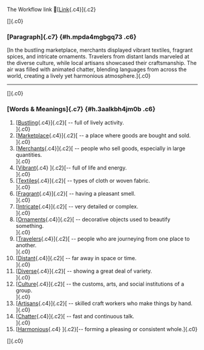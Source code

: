 The Workflow link
👏[[Link](https://www.google.com/url?q=http://www.google.com&sa=D&source=editors&ust=1759332225904566&usg=AOvVaw1ruDRTe7vwYw83lUy_b0sy){.c4}]{.c2}

[]{.c0}

### [Paragraph]{.c7} {#h.mpda4mgbgq73 .c6}

[In the bustling marketplace, merchants displayed vibrant textiles,
fragrant spices, and intricate ornaments. Travelers from distant lands
marveled at the diverse culture, while local artisans showcased their
craftsmanship. The air was filled with animated chatter, blending
languages from across the world, creating a lively yet harmonious
atmosphere.]{.c0}

------------------------------------------------------------------------

[]{.c0}

### [Words & Meanings]{.c7} {#h.3aalkbh4jm0b .c6}

1.  [[Bustling](https://www.google.com/url?q=http://www.google.com&sa=D&source=editors&ust=1759332225906521&usg=AOvVaw0xRzCXrDgZBn-3hSoNtQvR){.c4}]{.c2}[ --
    full of lively activity.\
    ]{.c0}
2.  [[Marketplace](https://www.google.com/url?q=http://www.google.com&sa=D&source=editors&ust=1759332225907022&usg=AOvVaw0dtkhNo6cpvzHdX3c-eIv5){.c4}]{.c2}[ --
    a place where goods are bought and sold.\
    ]{.c0}
3.  [[Merchants](https://www.google.com/url?q=http://www.google.com&sa=D&source=editors&ust=1759332225907464&usg=AOvVaw0cEpeqUa3zXHqYjdOSpvt-){.c4}]{.c2}[ --
    people who sell goods, especially in large quantities.\
    ]{.c0}
4.  [[Vibrant](https://www.google.com/url?q=http://www.google.com&sa=D&source=editors&ust=1759332225907843&usg=AOvVaw1tp4Zxfg5HS4wVtm20lvxb){.c4}
    ]{.c2}[-- full of life and energy.\
    ]{.c0}
5.  [[Textiles](https://www.google.com/url?q=http://www.google.com&sa=D&source=editors&ust=1759332225908103&usg=AOvVaw2QhZpLg3hXFOmiElo1Nllr){.c4}]{.c2}[ --
    types of cloth or woven fabric.\
    ]{.c0}
6.  [[Fragrant](https://www.google.com/url?q=http://www.google.com&sa=D&source=editors&ust=1759332225908404&usg=AOvVaw2WOS6TD-dVkzHHBoY_ruiz){.c4}]{.c2}[ --
    having a pleasant smell.\
    ]{.c0}
7.  [[Intricate](https://www.google.com/url?q=http://www.google.com&sa=D&source=editors&ust=1759332225908797&usg=AOvVaw3MoY7icc6ZvdcdCc-HSBff){.c4}]{.c2}[ --
    very detailed or complex.\
    ]{.c0}
8.  [[Ornaments](https://www.google.com/url?q=http://www.google.com&sa=D&source=editors&ust=1759332225909195&usg=AOvVaw11S0q5JCHISQgQiHT_dICk){.c4}]{.c2}[ --
    decorative objects used to beautify something.\
    ]{.c0}
9.  [[Travelers](https://www.google.com/url?q=http://www.google.com&sa=D&source=editors&ust=1759332225909609&usg=AOvVaw3tO-nRE0CwmbXaBYF4s0UD){.c4}]{.c2}[ --
    people who are journeying from one place to another.\
    ]{.c0}
10. [[Distant](https://www.google.com/url?q=http://www.google.com&sa=D&source=editors&ust=1759332225910066&usg=AOvVaw1YB6J8gkpkaYjonb0s3SXj){.c4}]{.c2}[ --
    far away in space or time.\
    ]{.c0}
11. [[Diverse](https://www.google.com/url?q=http://www.google.com&sa=D&source=editors&ust=1759332225910413&usg=AOvVaw1vc2S0-tEh_yCPbHnP87xo){.c4}]{.c2}[ --
    showing a great deal of variety.\
    ]{.c0}
12. [[Culture](https://www.google.com/url?q=http://www.google.com&sa=D&source=editors&ust=1759332225910766&usg=AOvVaw1ZJqEsNVX1QY6sozUO6hy7){.c4}]{.c2}[ --
    the customs, arts, and social institutions of a group.\
    ]{.c0}
13. [[Artisans](https://www.google.com/url?q=http://www.google.com&sa=D&source=editors&ust=1759332225911187&usg=AOvVaw2lKWZzQZ2rqjz0Bq5G-Dos){.c4}]{.c2}[ --
    skilled craft workers who make things by hand.\
    ]{.c0}
14. [[Chatter](https://www.google.com/url?q=http://www.google.com&sa=D&source=editors&ust=1759332225911598&usg=AOvVaw2p-XRVmV6izY0ywPWJcZT1){.c4}]{.c2}[ --
    fast and continuous talk.\
    ]{.c0}
15. [[Harmonious](https://www.google.com/url?q=http://www.google.com&sa=D&source=editors&ust=1759332225911955&usg=AOvVaw0-pl-G4L7XFQ6mvlIirmVM){.c4}
    ]{.c2}[-- forming a pleasing or consistent whole.]{.c0}

[]{.c0}
